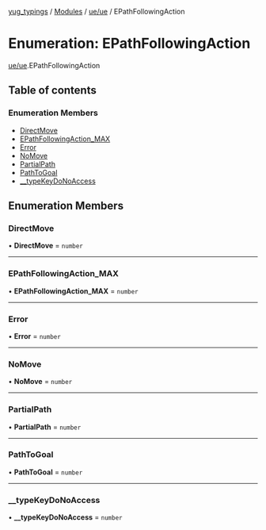 [yug_typings](../README.md) / [Modules](../modules.md) / [ue/ue](../modules/ue_ue.md) / EPathFollowingAction

# Enumeration: EPathFollowingAction

[ue/ue](../modules/ue_ue.md).EPathFollowingAction

## Table of contents

### Enumeration Members

- [DirectMove](ue_ue.EPathFollowingAction.md#directmove)
- [EPathFollowingAction\_MAX](ue_ue.EPathFollowingAction.md#epathfollowingaction_max)
- [Error](ue_ue.EPathFollowingAction.md#error)
- [NoMove](ue_ue.EPathFollowingAction.md#nomove)
- [PartialPath](ue_ue.EPathFollowingAction.md#partialpath)
- [PathToGoal](ue_ue.EPathFollowingAction.md#pathtogoal)
- [\_\_typeKeyDoNoAccess](ue_ue.EPathFollowingAction.md#__typekeydonoaccess)

## Enumeration Members

### DirectMove

• **DirectMove** = `number`

___

### EPathFollowingAction\_MAX

• **EPathFollowingAction\_MAX** = `number`

___

### Error

• **Error** = `number`

___

### NoMove

• **NoMove** = `number`

___

### PartialPath

• **PartialPath** = `number`

___

### PathToGoal

• **PathToGoal** = `number`

___

### \_\_typeKeyDoNoAccess

• **\_\_typeKeyDoNoAccess** = `number`

